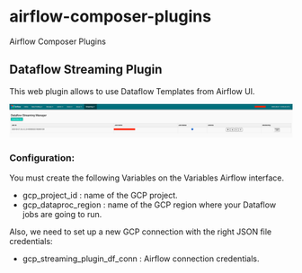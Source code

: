 # airflow-composer-plugins
Airflow Composer Plugins

## Dataflow Streaming Plugin
This web plugin allows to use Dataflow Templates from Airflow UI.

![Image of the plugin UI](https://github.com/ffernandez92/airflow-composer-plugins/blob/master/img/dfm.png)

### Configuration:
You must create the following Variables on the Variables Airflow interface.
* gcp_project_id : name of the GCP project.
* gcp_dataproc_region : name of the GCP region where your Dataflow jobs are going to run.

Also, we need to set up a new GCP connection with the right JSON file credentials:

* gcp_streaming_plugin_df_conn : Airflow connection credentials.
